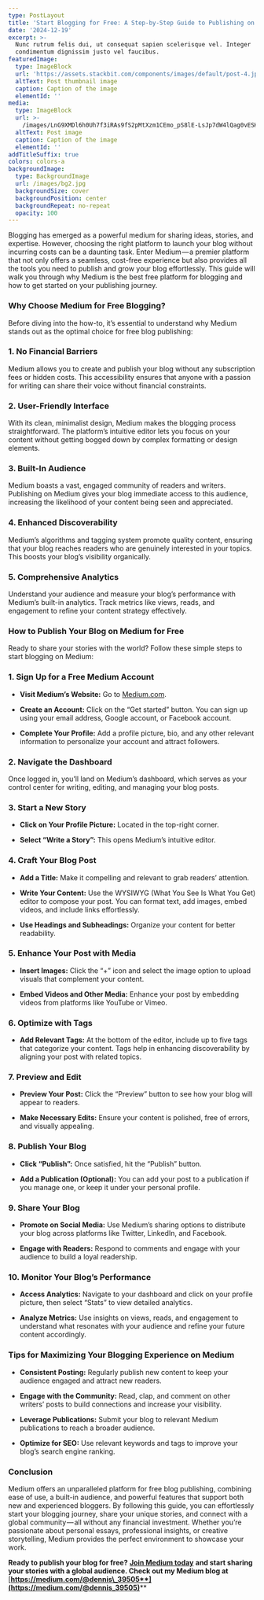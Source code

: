 ```yaml
---
type: PostLayout
title: 'Start Blogging for Free: A Step-by-Step Guide to Publishing on Medium'
date: '2024-12-19'
excerpt: >-
  Nunc rutrum felis dui, ut consequat sapien scelerisque vel. Integer
  condimentum dignissim justo vel faucibus.
featuredImage:
  type: ImageBlock
  url: 'https://assets.stackbit.com/components/images/default/post-4.jpeg'
  altText: Post thumbnail image
  caption: Caption of the image
  elementId: ''
media:
  type: ImageBlock
  url: >-
    /images/LnG9XMDl6h0Uh7f3iRAs9fS2pMtXzm1CEmo_pS8lE-LsJp7dW4lQag0vESHmot0S4ZAePUdHZfQ59Q7FuB5HTuIoxAh3872tOaqUyeDJCUwBV5lPPgnlCXu-=s4632.jpg
  altText: Post image
  caption: Caption of the image
  elementId: ''
addTitleSuffix: true
colors: colors-a
backgroundImage:
  type: BackgroundImage
  url: /images/bg2.jpg
  backgroundSize: cover
  backgroundPosition: center
  backgroundRepeat: no-repeat
  opacity: 100
---
```

Blogging has emerged as a powerful medium for sharing ideas, stories, and expertise. However, choosing the right platform to launch your blog without incurring costs can be a daunting task. Enter Medium — a premier platform that not only offers a seamless, cost-free experience but also provides all the tools you need to publish and grow your blog effortlessly. This guide will walk you through why Medium is the best free platform for blogging and how to get started on your publishing journey.

### Why Choose Medium for Free Blogging?

Before diving into the how-to, it’s essential to understand why Medium stands out as the optimal choice for free blog publishing:

### 1. No Financial Barriers

Medium allows you to create and publish your blog without any subscription fees or hidden costs. This accessibility ensures that anyone with a passion for writing can share their voice without financial constraints.

### 2. User-Friendly Interface

With its clean, minimalist design, Medium makes the blogging process straightforward. The platform’s intuitive editor lets you focus on your content without getting bogged down by complex formatting or design elements.

### 3. Built-In Audience

Medium boasts a vast, engaged community of readers and writers. Publishing on Medium gives your blog immediate access to this audience, increasing the likelihood of your content being seen and appreciated.

### 4. Enhanced Discoverability

Medium’s algorithms and tagging system promote quality content, ensuring that your blog reaches readers who are genuinely interested in your topics. This boosts your blog’s visibility organically.

### 5. Comprehensive Analytics

Understand your audience and measure your blog’s performance with Medium’s built-in analytics. Track metrics like views, reads, and engagement to refine your content strategy effectively.

### How to Publish Your Blog on Medium for Free

Ready to share your stories with the world? Follow these simple steps to start blogging on Medium:

### 1. Sign Up for a Free Medium Account

*   **Visit Medium’s Website:** Go to [Medium.com](https://medium.com/).

*   **Create an Account:** Click on the “Get started” button. You can sign up using your email address, Google account, or Facebook account.

*   **Complete Your Profile:** Add a profile picture, bio, and any other relevant information to personalize your account and attract followers.

### 2. Navigate the Dashboard

Once logged in, you’ll land on Medium’s dashboard, which serves as your control center for writing, editing, and managing your blog posts.

### 3. Start a New Story

*   **Click on Your Profile Picture:** Located in the top-right corner.

*   **Select “Write a Story”:** This opens Medium’s intuitive editor.

### 4. Craft Your Blog Post

*   **Add a Title:** Make it compelling and relevant to grab readers’ attention.

*   **Write Your Content:** Use the WYSIWYG (What You See Is What You Get) editor to compose your post. You can format text, add images, embed videos, and include links effortlessly.

*   **Use Headings and Subheadings:** Organize your content for better readability.

### 5. Enhance Your Post with Media

*   **Insert Images:** Click the “+” icon and select the image option to upload visuals that complement your content.

*   **Embed Videos and Other Media:** Enhance your post by embedding videos from platforms like YouTube or Vimeo.

### 6. Optimize with Tags

*   **Add Relevant Tags:** At the bottom of the editor, include up to five tags that categorize your content. Tags help in enhancing discoverability by aligning your post with related topics.

### 7. Preview and Edit

*   **Preview Your Post:** Click the “Preview” button to see how your blog will appear to readers.

*   **Make Necessary Edits:** Ensure your content is polished, free of errors, and visually appealing.

### 8. Publish Your Blog

*   **Click “Publish”:** Once satisfied, hit the “Publish” button.

*   **Add a Publication (Optional):** You can add your post to a publication if you manage one, or keep it under your personal profile.

### 9. Share Your Blog

*   **Promote on Social Media:** Use Medium’s sharing options to distribute your blog across platforms like Twitter, LinkedIn, and Facebook.

*   **Engage with Readers:** Respond to comments and engage with your audience to build a loyal readership.

### 10. Monitor Your Blog’s Performance

*   **Access Analytics:** Navigate to your dashboard and click on your profile picture, then select “Stats” to view detailed analytics.

*   **Analyze Metrics:** Use insights on views, reads, and engagement to understand what resonates with your audience and refine your future content accordingly.

### Tips for Maximizing Your Blogging Experience on Medium

*   **Consistent Posting:** Regularly publish new content to keep your audience engaged and attract new readers.

*   **Engage with the Community:** Read, clap, and comment on other writers’ posts to build connections and increase your visibility.

*   **Leverage Publications:** Submit your blog to relevant Medium publications to reach a broader audience.

*   **Optimize for SEO:** Use relevant keywords and tags to improve your blog’s search engine ranking.

### Conclusion

Medium offers an unparalleled platform for free blog publishing, combining ease of use, a built-in audience, and powerful features that support both new and experienced bloggers. By following this guide, you can effortlessly start your blogging journey, share your unique stories, and connect with a global community — all without any financial investment. Whether you’re passionate about personal essays, professional insights, or creative storytelling, Medium provides the perfect environment to showcase your work.



**Ready to publish your blog for free?** [**Join Medium today**](https://medium.com/) **and start sharing your stories with a global audience. Check out my Medium blog at** [**https://medium.com/@dennis\_39505**](https://medium.com/@dennis_39505)****



